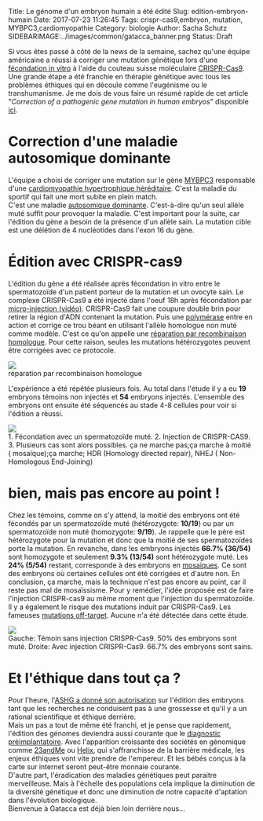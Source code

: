 Title: Le génome d'un embryon humain a été édité 
Slug: edition-embryon-humain
Date: 2017-07-23 11:26:45
Tags: crispr-cas9,embryon, mutation, MYBPC3,cardiomyopathie
Category: biologie
Author: Sacha Schutz
SIDEBARIMAGE:../images/common/gatacca_banner.png
Status: Draft

Si vous êtes passé à côté de la news de la semaine, sachez qu'une équipe américaine a réussi à corriger une mutation génétique lors d'une [fécondation in vitro](https://fr.wikipedia.org/wiki/F%C3%A9condation_in_vitro) à l'aide du couteau suisse moléculaire [CRISPR-Cas9](https://fr.wikipedia.org/wiki/Cas9). 
Une grande étape a été franchie en thérapie génétique avec tous les problèmes éthiques qui en découle comme l'eugénisme ou le transhumanisme. 
Je me dois de vous faire un résumé rapide de cet article "*Correction of a pathogenic gene mutation in human embryos*" disponible [ici](http://www.nature.com/nature/journal/vaop/ncurrent/full/nature23305.html). 

# Correction d'une maladie autosomique dominante 
L'équipe a choisi de corriger une mutation sur le gène [MYBPC3](https://ghr.nlm.nih.gov/gene/MYBPC3) responsable d'une [cardiomyopathie hypertrophique héréditaire](http://www.rythmo.fr/la-cardiomyopathie-hypertrophique/). C'est la maladie du sportif qui fait une mort subite en plein match.  
C'est une maladie [autosomique dominante](https://fr.wikipedia.org/wiki/Transmission_autosomique_dominante). C'est-à-dire qu'un seul allèle muté suffit pour provoquer la maladie. C'est important pour la suite, car l'édition du gène a besoin de la présence d'un allèle sain. 
La mutation cible est une délétion de 4 nucléotides dans l'exon 16 du gène.

# Édition avec CRISPR-cas9
L'édition du gène a été réalisée  après fécondation in vitro entre le spermatozoïde d'un patient porteur de la mutation et un ovocyte sain. 
Le complexe CRISPR-Cas9 a été injecté dans l'oeuf 18h après fécondation par [micro-injection (vidéo)](https://www.youtube.com/watch?v=_v9xckdeVhU). 
CRISPR-Cas9 fait une coupure double brin pour retirer la région d'ADN contenant la mutation. Puis une [polymérase](https://fr.wikipedia.org/wiki/Polym%C3%A9rase) entre en action et corrige ce trou béant en utilisant l'allèle homologue non muté comme modèle. C'est ce qu'on appelle une [réparation par recombinaison homologue](https://fr.wikipedia.org/wiki/Recombinaison_homologue). Pour cette raison, seules les mutations hétérozygotes peuvent être corrigées avec ce protocole. 

<div class="figure">
    <img src="../images/post26/crispr-homolog.png" /> 
    <div class="legend">réparation par recombinaison homologue</div>
</div>


L'expérience a été répétée plusieurs fois. Au total dans l'étude il y a eu **19** embryons témoins non injectés et **54** embryons injectés. L'ensemble des embryons ont ensuite été séquencés au stade 4-8 cellules pour voir si l'édition a réussi.

<div class="figure">
    <img src="../images/post26/gene_correction.png" /> 
    <div class="legend">1. Fécondation avec un spermatozoïde muté. 2. Injection de CRISPR-CAS9. 3. Plusieurs cas sont alors possibles. ça ne marche pas;ça marche à moitié ( mosaïque);ça marche; HDR (Homology directed repair), NHEJ (  Non-Homologous End-Joining) </div>
</div>

# bien, mais pas encore au point !
Chez les témoins, comme on s'y attend, la moitié des embryons ont été fécondés par un spermatozoïde muté (hétérozygote: **10/19**) ou par un spermatozoïde non muté (homozygote: **9/19**). Je rappelle que le père est hétérozygote pour la mutation et donc que la moitié de ses spermatozoïdes porte la mutation. 
En revanche, dans les embryons injectés **66.7% (36/54)** sont homozygote et seulement **9.3% (13/54)** sont hétérozygote muté. Les **24% (5/54)** restant, corresponde à des embryons en [mosaiques](https://fr.wikipedia.org/wiki/Mosa%C3%AFque_(g%C3%A9n%C3%A9tique)). Ce sont des embryons où certaines cellules ont été corrigées et d'autre non.
En conclusion, ça marche, mais la technique n'est pas encore au point, car il reste pas mal de mosaïssisme. Pour y remédier, l'idée proposée est de faire l'injection CRISPR-cas9 au même moment que l'injection du spermatozoïde. 
Il y a également le risque des mutations induit par CRISPR-Cas9. Les fameuses [mutations off-target](https://www.lequotidiendumedecin.fr/actualites/article/2017/05/29/crispr-des-mutations-targets-encore-plus-inattendues_847911). Aucune n'a été détectée dans cette étude. 

<div class="figure">
    <img src="../images/post26/results.png" /> 
    <div class="legend">Gauche: Témoin sans injection CRISPR-Cas9. 50% des embryons sont muté. Droite: Avec injection CRISPR-Cas9. 66.7% des embryons sont sains. </div>
</div>

# Et l'éthique dans tout ça ? 
Pour l'heure, l'[ASHG a donné son autorisation](http://www.cell.com/ajhg/fulltext/S0002-9297(17)30247-1) sur l'édition des embryons tant que les recherches ne conduisent pas à une grossesse et qu'il y a un rational scientifique et éthique derrière.   
Mais un pas a tout de même été franchi, et je pense que rapidement, l'édition des génomes deviendra aussi courante que le [diagnostic préimplantatoire](https://fr.wikipedia.org/wiki/Diagnostic_pr%C3%A9implantatoire). 
Avec l'apparition croissante des sociétés en génomique comme [23andMe](https://www.23andme.com/) ou [Helix](https://www.helix.com/), qui s'affranchisse de la barrière médicale, les enjeux éthiques vont vite prendre de l'empereur. Et les bébés conçus à la carte sur internet seront peut-être monnaie courante.   
D'autre part, l'éradication des maladies génétiques peut paraitre merveilleuse. Mais à l'échelle des populations cela implique la diminution de la diversité génétique et donc une diminution de notre capacité d'aptation dans l'évolution biologique.  
Bienvenue à Gatacca est déjà bien loin derrière nous... 
